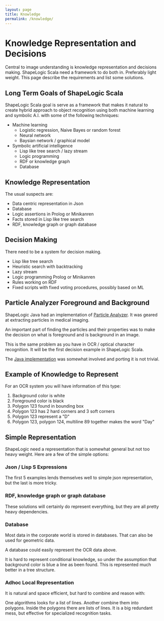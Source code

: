 ```yaml
---
layout: page
title: Knowledge
permalink: /knowledge/
---
```


# Knowledge Representation and Decisions #

Central to image understanding is knowledge representation and decisions
making. ShapeLogic Scala need a framework to do both in. 
Preferably light weight. 
This page describe the requirements and list some solutions.

## Long Term Goals of ShapeLogic Scala ##

ShapeLogic Scala goal is serve as a framework that makes it natural to create 
hybrid approach to object recognition using both machine learning and symbolic 
A.I. with some of the following techniques:

* Machine learning
  * Logistic regression, Naive Bayes or random forest
  * Neural network
  * Baysian network / graphical model
* Symbolic artificial intelligence
  * Lisp like tree search / lazy stream
  * Logic programming
  * RDF or knowledge graph
  * Database

## Knowledge Representation ##

The usual suspects are:

* Data centric representation in Json
* Database
* Logic assertions in Prolog or Minikanren
* Facts stored in Lisp like tree search
* RDF, knowledge graph or graph database

## Decision Making ##
  
There need to be a system for decision making.

* Lisp like tree search
* Heuristic search with backtracking
* Lazy stream
* Logic programming Prolog or Minikanren
* Rules working on RDF 
* Fixed scripts with fixed voting procedures, possibly based on ML

## Particle Analyzer Foreground and Background ##

ShapeLogic Java had an implementation of 
[Particle Analyzer](http://www.shapelogic.org/particle.html).
It was geared at extracting particles in medical imaging. 

An important part of finding the particles and their properties was to make 
the decision on what is foreground and is background in an image. 

This is the same problem as you have in OCR / optical character recognition.
It will be the first decision example in ShapeLogic Scala.

The [Java implementation](https://github.com/sami-badawi/shapelogic-java/blob/master/src/main/java/org/shapelogic/imageprocessing/BaseParticleCounter.java) was somewhat involved and porting it is not trivial.

## Example of Knowledge to Represent ##

For an OCR system you will have information of this type:

1. Background color is white
1. Foreground color is black
1. Polygon 123 found in bounding box
1. Polygon 123 has 2 hard corners and 3 soft corners
1. Polygon 123 represent a "D"
1. Polygon 123, polygon 124, multiline 89 together makes the word "Day"

## Simple Representation ##

ShapeLogic need a representation that is somewhat general but not too 
heavy weight. Here are a few of the simple options:

### Json / Lisp S Expressions ###

The first 5 examples lends themselves well to simple json representation, 
but the last is more tricky.

### RDF, knowledge graph or graph database ###

These solutions will certainly do represent everything, 
but they are all pretty heavy dependencies.

### Database ###

Most data in the corporate world is stored in databases. That can also be used
for geometric data.

A database could easily represent the OCR data above.

It is hard to represent conditional knowledge, so under the assumption that
background color is blue a line as been found. This is represented much better
in a tree structure.

### Adhoc Local Representation ###

It is natural and space efficient, but hard to combine and reason with:

One algorithms looks for a list of lines.
Another combine them into polygons. Inside the polygons there are lists of lines.
It is a big redundant mess, but effective for specialized recognition tasks.
